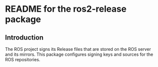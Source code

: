 README for the ros2-release package
=====================================

Introduction
------------

The ROS project signs its Release files that are stored on the
ROS server and its mirrors. This package configures signing keys and sources for the ROS repositories.
